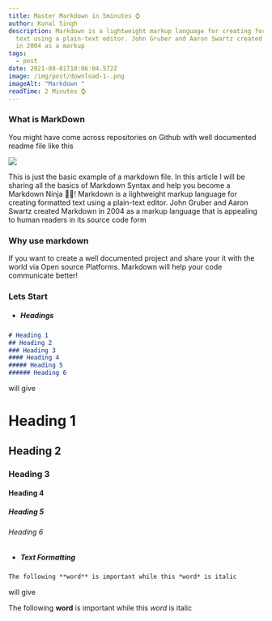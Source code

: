 ```yaml
---
title: Master Markdown in 5minutes ⌚
author: Kunal Singh
description: Markdown is a lightweight markup language for creating formatted
  text using a plain-text editor. John Gruber and Aaron Swartz created Markdown
  in 2004 as a markup
tags:
  - post
date: 2021-08-01T10:06:04.572Z
image: /img/post/download-1-.png
imageAlt: "Markdown "
readTime: 2 Minutes ⌚
---
```

### What is MarkDown

You might have come across repositories on Github with well documented readme file like this 

![](/img/post/screenshot-2021-08-01-154511.png)

This is just the basic example of a markdown file. In this article I will be sharing all the basics of Markdown Syntax and help you become a Markdown Ninja 🐱‍👤!
Markdown is a lightweight markup language for creating formatted text using a plain-text editor. John Gruber and Aaron Swartz created Markdown in 2004 as a markup language that is appealing to human readers in its source code form

### Why use markdown

If you want to create a well documented project and share your it with the world via Open source Platforms. Markdown will help your code communicate better!

### Lets Start



* ##### Headings

```markdown
# Heading 1 
## Heading 2 
### Heading 3 
#### Heading 4 
##### Heading 5 
###### Heading 6 
```

will give

# Heading 1

## Heading 2

### Heading 3

#### Heading 4

##### Heading 5

###### Heading 6





* ##### Text Formatting

```markdown
The following **word** is important while this *word* is italic

```

will give 

The following **word** is important while this *word* is italic